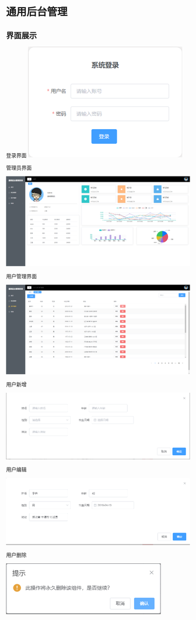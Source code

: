 # 通用后台管理

## 界面展示

登录界面
![](images/微信图片_20220303205326.png)

管理员界面

![](.\pic\微信图片_20220303205457.png)

用户管理界面

![](.\pic\微信图片_20220303205546.png)

用户新增

![](.\pic\微信图片_20220303205555.png)

用户编辑

![](.\pic\微信图片_20220303205619.png)

用户删除

![](.\pic\微信图片_20220303205622.png)






